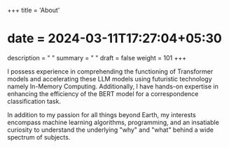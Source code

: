 +++
title = 'About'
# date = 2024-03-11T17:27:04+05:30
description = "  "
summary = "  "
draft = false
weight = 101
+++

I possess experience in comprehending the functioning of Transformer models and accelerating these LLM models using futuristic technology namely In-Memory Computing. Additionally, I have hands-on expertise in enhancing the efficiency of the BERT model for a correspondence classification task. 

In addition to my passion for all things beyond Earth, my interests encompass machine learning algorithms, programming, and an insatiable curiosity to understand the underlying "why" and "what" behind a wide spectrum of subjects.